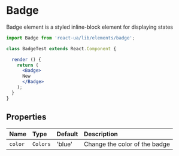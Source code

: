 # Badge

Badge element is a styled inline-block element for displaying states

<!-- example -->
```jsx
import Badge from 'react-ua/lib/elements/badge';

class BadgeTest extends React.Component {

  render () {
    return (
      <Badge>
      New
      </Badge>
    );
  }
}
```
## Properties

| Name      | Type      | Default         | Description|
|:-----|:-----|:-----|:-----|
| `color`    | `Colors`   |'blue' | Change the color of the badge|
